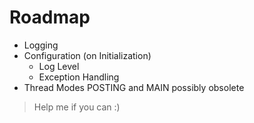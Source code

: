 # Roadmap
- Logging
- Configuration (on Initialization)
  - Log Level
  - Exception Handling
- Thread Modes POSTING and MAIN possibly obsolete

> Help me if you can :)
